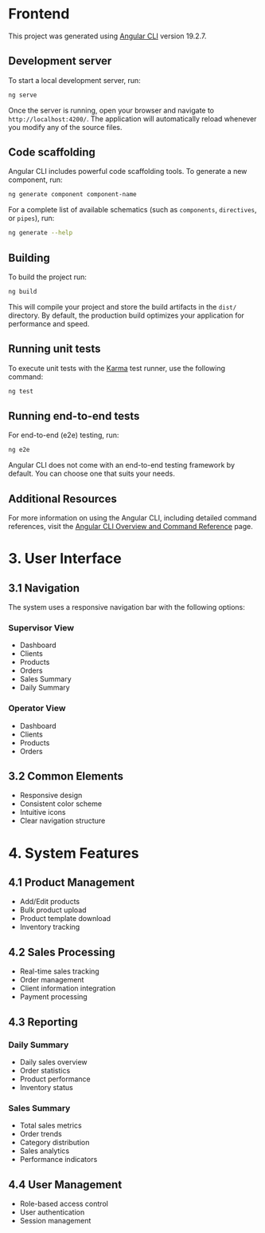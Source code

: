 # Frontend

This project was generated using [Angular CLI](https://github.com/angular/angular-cli) version 19.2.7.

## Development server

To start a local development server, run:

```bash
ng serve
```

Once the server is running, open your browser and navigate to `http://localhost:4200/`. The application will automatically reload whenever you modify any of the source files.

## Code scaffolding

Angular CLI includes powerful code scaffolding tools. To generate a new component, run:

```bash
ng generate component component-name
```

For a complete list of available schematics (such as `components`, `directives`, or `pipes`), run:

```bash
ng generate --help
```

## Building

To build the project run:

```bash
ng build
```

This will compile your project and store the build artifacts in the `dist/` directory. By default, the production build optimizes your application for performance and speed.

## Running unit tests

To execute unit tests with the [Karma](https://karma-runner.github.io) test runner, use the following command:

```bash
ng test
```

## Running end-to-end tests

For end-to-end (e2e) testing, run:

```bash
ng e2e
```

Angular CLI does not come with an end-to-end testing framework by default. You can choose one that suits your needs.

## Additional Resources

For more information on using the Angular CLI, including detailed command references, visit the [Angular CLI Overview and Command Reference](https://angular.dev/tools/cli) page.

# 3. User Interface

## 3.1 Navigation
The system uses a responsive navigation bar with the following options:

### Supervisor View
- Dashboard
- Clients
- Products
- Orders
- Sales Summary
- Daily Summary

### Operator View
- Dashboard
- Clients
- Products
- Orders

## 3.2 Common Elements
- Responsive design
- Consistent color scheme
- Intuitive icons
- Clear navigation structure

# 4. System Features

## 4.1 Product Management
- Add/Edit products
- Bulk product upload
- Product template download
- Inventory tracking

## 4.2 Sales Processing
- Real-time sales tracking
- Order management
- Client information integration
- Payment processing

## 4.3 Reporting
### Daily Summary
- Daily sales overview
- Order statistics
- Product performance
- Inventory status

### Sales Summary
- Total sales metrics
- Order trends
- Category distribution
- Sales analytics
- Performance indicators

## 4.4 User Management
- Role-based access control
- User authentication
- Session management
